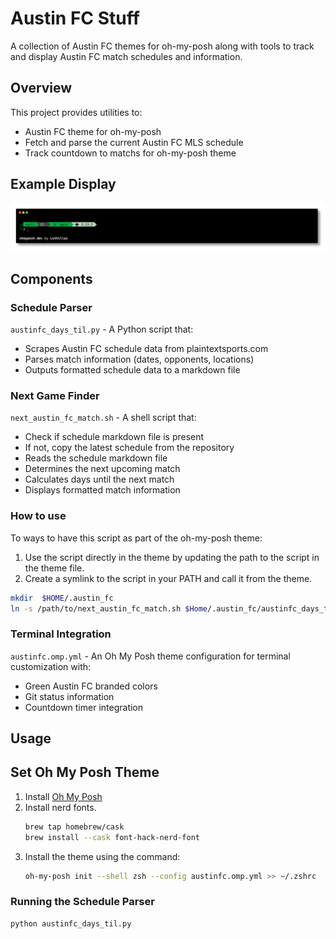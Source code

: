 # Austin FC Stuff

A collection of Austin FC themes for oh-my-posh along with tools to track 
and display Austin FC match schedules and information.

## Overview

This project provides utilities to:
- Austin FC theme for oh-my-posh
- Fetch and parse the current Austin FC MLS schedule
- Track countdown to matchs for oh-my-posh theme

## Example Display

![Austin FC CLI display](images/austin_fc_example_theme.png)


## Components

### Schedule Parser

`austinfc_days_til.py` - A Python script that:
- Scrapes Austin FC schedule data from plaintextsports.com
- Parses match information (dates, opponents, locations)
- Outputs formatted schedule data to a markdown file

### Next Game Finder

`next_austin_fc_match.sh` - A shell script that:
- Check if schedule markdown file is present
- If not, copy the latest schedule from the repository
- Reads the schedule markdown file
- Determines the next upcoming match
- Calculates days until the next match
- Displays formatted match information

### How to use
To ways to have this script as part of the oh-my-posh theme:
1. Use the script directly in the theme by updating the path to the script in the theme file.
2. Create a symlink to the script in your PATH and call it from the theme.

```zsh
mkdir  $HOME/.austin_fc
ln -s /path/to/next_austin_fc_match.sh $Home/.austin_fc/austinfc_days_til
```

### Terminal Integration

`austinfc.omp.yml` - An Oh My Posh theme configuration for terminal customization with:
- Green Austin FC branded colors
- Git status information
- Countdown timer integration

## Usage

## Set Oh My Posh Theme
1. Install [Oh My Posh](https://ohmyposh.dev/docs/installation)
2. Install nerd fonts. 
   ```bash
   brew tap homebrew/cask
   brew install --cask font-hack-nerd-font
   ```
2. Install the theme using the command:
   ```bash
   oh-my-posh init --shell zsh --config austinfc.omp.yml >> ~/.zshrc
   ```

### Running the Schedule Parser

  ```bash
  python austinfc_days_til.py
  ```
